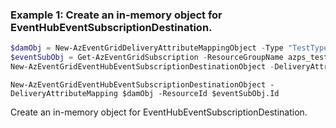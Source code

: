 ### Example 1: Create an in-memory object for EventHubEventSubscriptionDestination.
```powershell
$damObj = New-AzEventGridDeliveryAttributeMappingObject -Type "TestType" -Name "TestName"
$eventSubObj = Get-AzEventGridSubscription -ResourceGroupName azps_test_group_eventgrid -DomainName azps-domain -TopicName azps-topic
New-AzEventGridEventHubEventSubscriptionDestinationObject -DeliveryAttributeMapping $damObj -ResourceId $eventSubObj.Id
```

```output
New-AzEventGridEventHubEventSubscriptionDestinationObject -DeliveryAttributeMapping $damObj -ResourceId $eventSubObj.Id
```

Create an in-memory object for EventHubEventSubscriptionDestination.